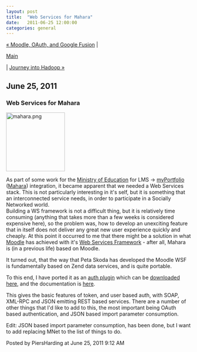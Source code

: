 ```yaml
---
layout: post
title:  "Web Services for Mahara"
date:   2011-06-25 12:00:00
categories: general
---
```

<p align="right">

<a href="http://www.piersharding.com/blog/archives/2010/09/moodle_oauth_an.html">&laquo; Moodle, OAuth, and Google Fusion</a> |

<a href="http://www.piersharding.com/blog/">Main</a>

| <a href="http://www.piersharding.com/blog/archives/2012/03/journey_into_ha.html">Journey into Hadoop &raquo;</a>

</p>

<h2>June 25, 2011</h2>

<h3>Web Services for Mahara</h3>

<p><span class="mt-enclosure mt-enclosure-image" style="display: inline;"><img alt="mahara.png" src="http://www.piersharding.com/blog/mahara.png" width="160" height="160" class="mt-image-none" style="" /></span></p>

<p>As part of some work for the <a href='http://www.minedu.govt.nz'>Ministry of Education</a> for LMS -> <a href="http://myportfolio.school.nz">myPortfolio</a>  (<a href="http://www.mahara.org">Mahara</a>) integration, it became apparent that we needed a Web Services stack.  This is not particularly interesting in it's self, but it is something that an interconnected service needs, in order to participate in a Socially Networked world. <br />
Building a WS framework is not a difficult thing, but it is relatively time consuming (anything that takes more than a few weeks is considered expensive here), so the problem was, how to develop an unexciting feature that in itself does not deliver any great new user experience quickly and cheaply.  At this point it occurred to me that there might be a solution in what <a href="http://www.moodle.org">Moodle</a>  has achieved with it's <a href="http://docs.moodle.org/dev/Web_services">Web Services Framework</a> - after all, Mahara is (in a previous life) based on Moodle.</p>

<p>It turned out, that the way that Peta Skoda has developed the Moodle WSF is fundamentally based on Zend data services,  and is quite portable.  </p>

<p>To this end, I have ported it as an <a href="https://wiki.mahara.org/index.php/Plugins"> auth plugin</a> which can be <a href="https://gitorious.org/mahara-contrib/auth-webservice">downloaded here</a>, and the documentation is <a href="https://wiki.mahara.org/index.php/Plugins/Artefact/WebServices">here</a>.</p>

<p>This gives the basic features of token, and user based auth, with SOAP, XML-RPC and JSON emitting REST based services.  There are a number of other things that I'd like to add to this, the most important being OAuth based authentication, and JSON based import parameter consumption.</p>

<p>Edit: JSON based import parameter consumption, has been done, but I want to add replacing MNet to the list of things to do.<br />
</p>

<div id="a000087more"><div id="more">

</div></div>

<p class="posted">Posted by PiersHarding at June 25, 2011  9:12 AM</p>





